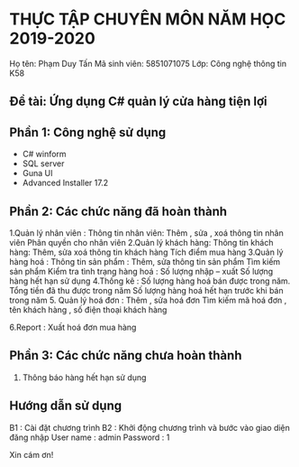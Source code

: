 # THỰC TẬP CHUYÊN MÔN NĂM HỌC 2019-2020
Họ tên:	Phạm Duy Tấn
Mã sinh viên: 5851071075
Lớp: Công nghệ thông tin K58
## Đề tài: Ứng dụng C# quản lý cửa hàng tiện lợi
## Phần 1: Công nghệ sử dụng
- C# winform
- SQL server
- Guna UI
- Advanced Installer 17.2
## Phần 2: Các chức năng đã hoàn thành
1.Quản lý nhân viên :
	Thông tin nhân viên:
		Thêm , sửa , xoá thông tin nhân viên
		Phân quyền cho nhân viên
2.Quản lý khách hàng:
	Thông tin khách hàng:
		Thêm, sửa xoá thông tin khách hàng
	Tích điểm mua hàng 
3.Quản lý hàng hoá : 
	Thông tin sản phẩm :
		Thêm, sửa thông tin sản phẩm
		Tìm kiếm sản phẩm
	Kiểm tra tình trạng hàng hoá :
		Số lượng nhập – xuất
		Số lượng hàng hết hạn sử dụng 
4.Thống kê :
	Số lượng hàng hoá bán được trong năm.
	Tổng tiền đã thu được trong năm
	Số lượng hàng hoá hết hạn trước khi bán trong năm
5. Quản lý hoá đơn :
	Thêm , sửa hoá đơn
	Tìm kiếm mã hoá đơn , tên khách hàng , số điện thoại khách hàng
	
6.Report :
	Xuất hoá đơn mua hàng

## Phần 3: Các chức năng chưa hoàn thành
1. Thông báo hàng hết hạn sử dụng

## Hướng dẫn sử dụng
B1 : Cài đặt chương trình
B2 : Khởi động chương trình và bước vào giao diện đăng nhập
User name : admin
Password : 1


Xin cám ơn!